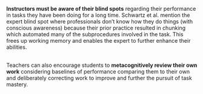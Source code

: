 <p><strong>Instructors must be aware of their blind spots</strong><span style=font-weight: 400;> regarding their performance in tasks they have been doing for a long time. Schwartz et al. mention the </span><span style=font-weight: 400;>expert blind spot</span><span style=font-weight: 400;> where professionals don’t know how they do things (with conscious awareness) because their prior practice resulted in </span><span style=font-weight: 400;>chunking</span><span style=font-weight: 400;> which automated many of the subprocedures involved in the task. This frees up working memory and enables the expert to further enhance their abilities.</span></p>  <p><br><span style=font-weight: 400;>Teachers can also encourage students to </span><strong>metacognitively review their own work</strong><span style=font-weight: 400;> considering baselines of performance comparing them to their own and deliberately correcting work to improve and further the pursuit of task mastery.</span></p>